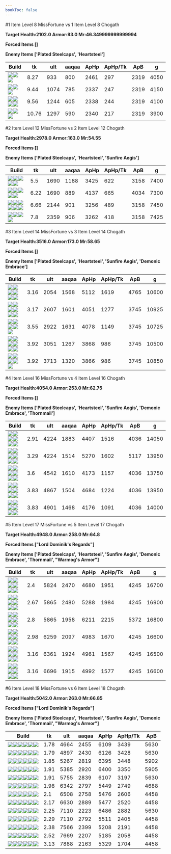 ```yaml
---
bookToc: false
---
```


#1 Item Level 8 MissFortune vs 1 Item Level 8 Chogath

**Target Health:2102.0 Armor:93.0 Mr:46.349999999999994**


**Forced Items []**


**Enemy Items ['Plated Steelcaps', 'Heartsteel']**




Build | tk | ult | aaqaa |ApHp | ApHp/Tk | ApB | g
-|-|-|-|-|-|-|-
![](/item/3153.png)![](/item/1001.png)![](/item/1055.png)|8.27|933|800|2461|297|2319|4050
![](/item/6671.png)![](/item/1001.png)![](/item/1055.png)|9.44|1074|785|2337|247|2319|4150
![](/item/6676.png)![](/item/1001.png)![](/item/1055.png)![](/item/1036.png)|9.56|1244|605|2338|244|2319|4100
![](/item/3142.png)![](/item/1055.png)![](/item/1036.png)|10.76|1297|590|2340|217|2319|3900




























































#2 Item Level 12 MissFortune vs 2 Item Level 12 Chogath

**Target Health:2978.0 Armor:163.0 Mr:54.55**


**Forced Items []**


**Enemy Items ['Plated Steelcaps', 'Heartsteel', 'Sunfire Aegis']**




Build | tk | ult | aaqaa |ApHp | ApHp/Tk | ApB | g
-|-|-|-|-|-|-|-
![](/item/3153.png)![](/item/3036.png)![](/item/1001.png)![](/item/1055.png)![](/item/1036.png)|5.5|1690|1188|3425|622|3158|7400
![](/item/3036.png)![](/item/3091.png)![](/item/1001.png)![](/item/1055.png)![](/item/1036.png)|6.22|1690|889|4137|665|4034|7300
![](/item/6676.png)![](/item/3036.png)![](/item/1001.png)![](/item/1055.png)![](/item/1036.png)![](/item/1036.png)|6.66|2144|901|3256|489|3158|7450
![](/item/3142.png)![](/item/3036.png)![](/item/1055.png)![](/item/1037.png)|7.8|2359|906|3262|418|3158|7425




























































#3 Item Level 14 MissFortune vs 3 Item Level 14 Chogath

**Target Health:3516.0 Armor:173.0 Mr:58.65**


**Forced Items []**


**Enemy Items ['Plated Steelcaps', 'Heartsteel', 'Sunfire Aegis', 'Demonic Embrace']**




Build | tk | ult | aaqaa |ApHp | ApHp/Tk | ApB | g
-|-|-|-|-|-|-|-
![](/item/3153.png)![](/item/3036.png)![](/item/3091.png)![](/item/1001.png)![](/item/1055.png)![](/item/1036.png)|3.16|2054|1568|5112|1619|4765|10600
![](/item/3153.png)![](/item/3036.png)![](/item/6676.png)![](/item/1001.png)![](/item/1055.png)![](/item/1037.png)|3.17|2607|1601|4051|1277|3745|10925
![](/item/3153.png)![](/item/3036.png)![](/item/3142.png)![](/item/1055.png)![](/item/1037.png)|3.55|2922|1631|4078|1149|3745|10725
![](/item/6676.png)![](/item/3036.png)![](/item/3031.png)![](/item/1001.png)![](/item/1055.png)![](/item/1036.png)|3.92|3051|1267|3868|986|3745|10500
![](/item/6676.png)![](/item/3036.png)![](/item/3142.png)![](/item/1055.png)![](/item/1038.png)|3.92|3713|1320|3866|986|3745|10850




























































#4 Item Level 16 MissFortune vs 4 Item Level 16 Chogath

**Target Health:4054.0 Armor:253.0 Mr:62.75**


**Forced Items []**


**Enemy Items ['Plated Steelcaps', 'Heartsteel', 'Sunfire Aegis', 'Demonic Embrace', 'Thornmail']**




Build | tk | ult | aaqaa |ApHp | ApHp/Tk | ApB | g
-|-|-|-|-|-|-|-
![](/item/3153.png)![](/item/3036.png)![](/item/6676.png)![](/item/3142.png)![](/item/1038.png)![](/item/1036.png)|2.91|4224|1883|4407|1516|4036|14050
![](/item/6676.png)![](/item/3036.png)![](/item/3142.png)![](/item/3091.png)![](/item/1038.png)![](/item/1036.png)|3.29|4224|1514|5270|1602|5117|13950
![](/item/6676.png)![](/item/3036.png)![](/item/3142.png)![](/item/3095.png)![](/item/1038.png)![](/item/1036.png)|3.6|4542|1610|4173|1157|4036|13750
![](/item/6676.png)![](/item/3036.png)![](/item/3142.png)![](/item/3072.png)![](/item/1038.png)![](/item/1036.png)|3.83|4867|1504|4684|1224|4036|13950
![](/item/6676.png)![](/item/3036.png)![](/item/3142.png)![](/item/3179.png)![](/item/1038.png)![](/item/1038.png)|3.83|4901|1468|4176|1091|4036|14000




























































#5 Item Level 17 MissFortune vs 5 Item Level 17 Chogath

**Target Health:4948.0 Armor:258.0 Mr:64.8**


**Forced Items ["Lord Dominik's Regards"]**


**Enemy Items ['Plated Steelcaps', 'Heartsteel', 'Sunfire Aegis', 'Demonic Embrace', 'Thornmail', "Warmog's Armor"]**




Build | tk | ult | aaqaa |ApHp | ApHp/Tk | ApB | g
-|-|-|-|-|-|-|-
![](/item/3153.png)![](/item/3036.png)![](/item/6676.png)![](/item/3142.png)![](/item/6696.png)![](/item/1038.png)|2.4|5824|2470|4680|1951|4245|16700
![](/item/3153.png)![](/item/3036.png)![](/item/6676.png)![](/item/3142.png)![](/item/3072.png)![](/item/1038.png)|2.67|5865|2480|5288|1984|4245|16900
![](/item/6676.png)![](/item/3036.png)![](/item/3142.png)![](/item/3091.png)![](/item/3072.png)![](/item/1038.png)|2.8|5865|1958|6211|2215|5372|16800
![](/item/6676.png)![](/item/3036.png)![](/item/3142.png)![](/item/3095.png)![](/item/3072.png)![](/item/1038.png)|2.98|6259|2097|4983|1670|4245|16600
![](/item/6676.png)![](/item/3036.png)![](/item/3142.png)![](/item/3072.png)![](/item/3004.png)![](/item/1038.png)|3.16|6361|1924|4961|1567|4245|16500
![](/item/6676.png)![](/item/3036.png)![](/item/3142.png)![](/item/3072.png)![](/item/6696.png)![](/item/1038.png)|3.16|6696|1915|4992|1577|4245|16600




























































#6 Item Level 18 MissFortune vs 6 Item Level 18 Chogath

**Target Health:5042.0 Armor:263.0 Mr:66.85**


**Forced Items ["Lord Dominik's Regards"]**


**Enemy Items ['Plated Steelcaps', 'Heartsteel', 'Sunfire Aegis', 'Demonic Embrace', 'Thornmail', "Warmog's Armor"]**




Build | tk | ult | aaqaa |ApHp | ApHp/Tk | ApB
-|-|-|-|-|-|-
![](/item/3153.png)![](/item/3036.png)![](/item/3091.png)![](/item/3085.png)![](/item/6676.png)![](/item/6675.png)|1.78|4664|2455|6109|3439|5630
![](/item/3153.png)![](/item/3036.png)![](/item/3091.png)![](/item/3046.png)![](/item/6676.png)![](/item/6675.png)|1.79|4897|2430|6126|3428|5630
![](/item/3153.png)![](/item/3036.png)![](/item/3091.png)![](/item/3087.png)![](/item/6676.png)![](/item/6692.png)|1.85|5267|2819|6395|3448|5902
![](/item/3153.png)![](/item/3036.png)![](/item/3091.png)![](/item/3095.png)![](/item/6676.png)![](/item/6692.png)|1.91|5385|2920|6400|3350|5905
![](/item/3153.png)![](/item/3036.png)![](/item/6676.png)![](/item/3142.png)![](/item/3091.png)![](/item/3095.png)|1.91|5755|2839|6107|3197|5630
![](/item/3153.png)![](/item/3036.png)![](/item/6676.png)![](/item/3074.png)![](/item/6696.png)![](/item/6692.png)|1.98|6342|2797|5449|2749|4688
![](/item/3153.png)![](/item/3036.png)![](/item/6676.png)![](/item/3142.png)![](/item/3072.png)![](/item/3087.png)|2.1|6508|2758|5476|2606|4458
![](/item/3153.png)![](/item/3036.png)![](/item/6676.png)![](/item/3142.png)![](/item/3072.png)![](/item/3095.png)|2.17|6630|2889|5477|2520|4458
![](/item/6676.png)![](/item/3036.png)![](/item/3142.png)![](/item/3091.png)![](/item/3072.png)![](/item/6696.png)|2.25|7110|2223|6486|2882|5630
![](/item/3153.png)![](/item/3036.png)![](/item/6676.png)![](/item/3142.png)![](/item/6696.png)![](/item/3072.png)|2.29|7110|2792|5511|2405|4458
![](/item/6676.png)![](/item/3036.png)![](/item/3142.png)![](/item/3095.png)![](/item/3072.png)![](/item/6696.png)|2.38|7566|2399|5208|2191|4458
![](/item/6676.png)![](/item/3036.png)![](/item/3142.png)![](/item/3072.png)![](/item/3004.png)![](/item/6696.png)|2.52|7669|2207|5185|2058|4458
![](/item/6676.png)![](/item/3036.png)![](/item/3142.png)![](/item/3072.png)![](/item/6696.png)![](/item/6695.png)|3.13|7888|2163|5329|1704|4458





























































